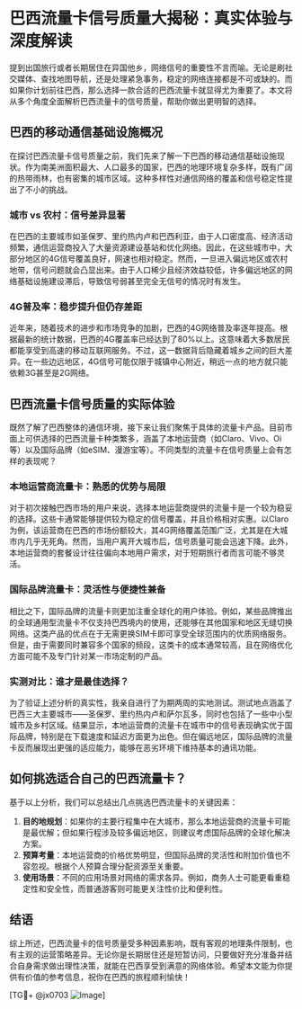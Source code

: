 # 巴西流量卡信号质量大揭秘：真实体验与深度解读

提到出国旅行或者长期居住在异国他乡，网络信号的重要性不言而喻。无论是刷社交媒体、查找地图导航，还是处理紧急事务，稳定的网络连接都是不可或缺的。而如果你计划前往巴西，那么选择一款合适的巴西流量卡就显得尤为重要了。本文将从多个角度全面解析巴西流量卡的信号质量，帮助你做出更明智的选择。

## 巴西的移动通信基础设施概况

在探讨巴西流量卡信号质量之前，我们先来了解一下巴西的移动通信基础设施现状。作为南美洲面积最大、人口最多的国家，巴西的地理环境复杂多样，既有广阔的热带雨林，也有密集的城市区域。这种多样性对通信网络的覆盖和信号稳定性提出了不小的挑战。

### 城市 vs 农村：信号差异显著

在巴西的主要城市如圣保罗、里约热内卢和巴西利亚，由于人口密度高、经济活动频繁，通信运营商投入了大量资源建设基站和优化网络。因此，在这些城市中，大部分地区的4G信号覆盖良好，网速也相对稳定。然而，一旦进入偏远地区或农村地带，信号问题就会凸显出来。由于人口稀少且经济效益较低，许多偏远地区的网络基础设施建设滞后，导致信号弱甚至完全无信号的情况时有发生。

### 4G普及率：稳步提升但仍存差距

近年来，随着技术的进步和市场竞争的加剧，巴西的4G网络普及率逐年提高。根据最新的统计数据，巴西的4G覆盖率已经达到了80%以上。这意味着大多数居民都能享受到高速的移动互联网服务。不过，这一数据背后隐藏着城乡之间的巨大差异。在一些边远地区，4G信号可能仅限于城镇中心附近，稍远一点的地方就只能依赖3G甚至是2G网络。

## 巴西流量卡信号质量的实际体验

既然了解了巴西整体的通信环境，接下来让我们聚焦于具体的流量卡产品。目前市面上可供选择的巴西流量卡种类繁多，涵盖了本地运营商（如Claro、Vivo、Oi等）以及国际品牌（如eSIM、漫游宝等）。不同类型的流量卡在信号质量上会有怎样的表现呢？

### 本地运营商流量卡：熟悉的优势与局限

对于初次接触巴西市场的用户来说，选择本地运营商提供的流量卡是一个较为稳妥的选择。这些卡通常能够提供较为稳定的信号覆盖，并且价格相对实惠。以Claro为例，该运营商在巴西的市场份额较大，其4G网络覆盖范围广泛，尤其是在大城市内几乎无死角。然而，当用户离开大城市后，信号质量可能会迅速下降。此外，本地运营商的套餐设计往往偏向本地用户需求，对于短期旅行者而言可能不够灵活。

### 国际品牌流量卡：灵活性与便捷性兼备

相比之下，国际品牌的流量卡则更加注重全球化的用户体验。例如，某些品牌推出的全球通用型流量卡不仅支持巴西境内的使用，还能够在其他国家和地区无缝切换网络。这类产品的优点在于无需更换SIM卡即可享受全球范围内的优质网络服务。但是，由于需要同时兼容多个国家的频段，这类卡的成本通常较高，且在网络优化方面可能不及专门针对某一市场定制的产品。

### 实测对比：谁才是最佳选择？

为了验证上述分析的真实性，我亲自进行了为期两周的实地测试。测试地点涵盖了巴西三大主要城市——圣保罗、里约热内卢和萨尔瓦多，同时也包括了一些中小型城市及乡村区域。结果显示，本地运营商的流量卡在城市中的信号表现确实优于国际品牌，特别是在下载速度和延迟方面更为出色。但在偏远地区，国际品牌的流量卡反而展现出更强的适应能力，能够在恶劣环境下维持基本的通讯功能。

## 如何挑选适合自己的巴西流量卡？

基于以上分析，我们可以总结出几点挑选巴西流量卡的关键因素：

1. **目的地规划**：如果你的主要行程集中在大城市，那么本地运营商的流量卡可能是最优解；但如果行程涉及较多偏远地区，则建议考虑国际品牌的全球化解决方案。
2. **预算考量**：本地运营商的价格优势明显，但国际品牌的灵活性和附加价值也不容忽视。根据个人预算合理分配资源至关重要。
3. **使用场景**：不同的应用场景对网络的需求各异。例如，商务人士可能更看重稳定性和安全性，而普通游客则可能更关注性价比和便利性。

## 结语

综上所述，巴西流量卡的信号质量受多种因素影响，既有客观的地理条件限制，也有主观的运营策略差异。无论你是长期居住还是短暂访问，只要做好充分准备并结合自身需求做出理性决策，就能在巴西享受到满意的网络体验。希望本文能为你提供有价值的参考信息，祝你在巴西的旅程顺利愉快！

[TG💪+ @jx0703 ![Image](https://github.com/user-attachments/assets/dbca1d08-cadb-493c-b0ec-ad6f7a83f270)]
